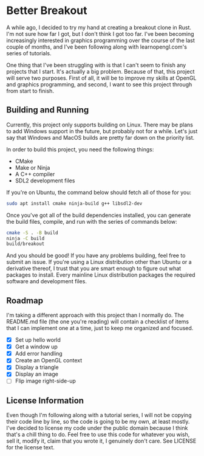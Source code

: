 # Better Breakout

A while ago, I decided to try my hand at creating a breakout clone in Rust. I'm
not sure how far I got, but I don't think I got too far. I've been becoming
increasingly interested in graphics programming over the course of the last
couple of months, and I've been following along with learnopengl.com's series
of tutorials.

One thing that I've been struggling with is that I can't seem to finish any
projects that I start. It's actually a big problem. Because of that, this
project will serve two purposes. First of all, it will be to improve my skills
at OpenGL and graphics programming, and second, I want to see this project
through from start to finish.

## Building and Running

Currently, this project only supports building on Linux. There may be plans to
add Windows support in the future, but probably not for a while. Let's just say
that Windows and MacOS builds are pretty far down on the priority list.

In order to build this project, you need the following things:

* CMake
* Make or Ninja
* A C++ compiler
* SDL2 development files

If you're on Ubuntu, the command below should fetch all of those for you:

```sh
sudo apt install cmake ninja-build g++ libsdl2-dev
```

Once you've got all of the build dependencies installed, you can generate the
build files, compile, and run with the series of commands below:

```sh
cmake -S . -B build
ninja -C build
build/breakout
```

And you should be good! If you have any problems building, feel free to submit
an issue. If you're using a Linux distribution other than Ubuntu or a
derivative thereof, I trust that you are smart enough to figure out what
packages to install. Every mainline Linux distribution packages the required
software and development files.

## Roadmap

I'm taking a different approach with this project than I normally do. The
README.md file (the one you're reading) will contain a checklist of items that
I can implement one at a time, just to keep me organized and focused.

* [X] Set up hello world
* [X] Get a window up
* [X] Add error handling
* [X] Create an OpenGL context
* [X] Display a triangle
* [X] Display an image
* [ ] Flip image right-side-up

## License Information

Even though I'm following along with a tutorial series, I will not be copying
their code line by line, so the code is going to be my own, at least mostly.
I've decided to license my code under the public domain because I think that's
a chill thing to do. Feel free to use this code for whatever you wish, sell it,
modify it, claim that you wrote it, I genuinely don't care. See LICENSE for the
license text.
